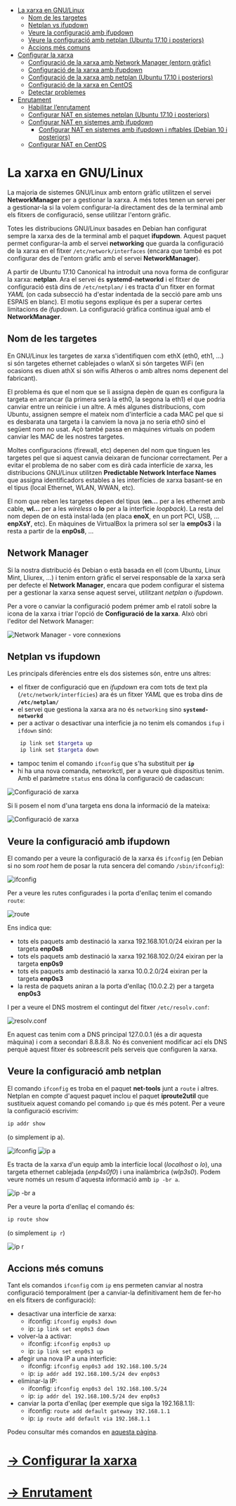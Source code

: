 - [La xarxa en GNU/Linux](#la-xarxa-en-gnulinux)
  - [Nom de les targetes](#nom-de-les-targetes)
  - [Netplan vs ifupdown](#netplan-vs-ifupdown)
  - [Veure la configuració amb ifupdown](#veure-la-configuraci%C3%B3-amb-ifupdown)
  - [Veure la configuració amb netplan (Ubuntu 17.10 i posteriors)](#veure-la-configuraci%C3%B3-amb-netplan)
  - [Accions més comuns](#accions-m%C3%A9s-comuns)
- [Configurar la xarxa](./config.md#configurar-la-xarxa)
  - [Configuració de la xarxa amb Network Manager (entorn gràfic)](./config.md#configurtació-de-la-xarxa-amb-Network-Manager)
  - [Configuració de la xarxa amb ifupdown](./config.md#configuraci%C3%B3-de-la-xarxa-amb-ifupdown)
  - [Configuració de la xarxa amb netplan (Ubuntu 17.10 i posteriors)](./config.md#configuraci%C3%B3-de-la-xarxa-amb-netplan)
  - [Configuració de la xarxa en CentOS](./config.md#configuraci%C3%B3-de-la-xarxa-en-centos)
  - [Detectar problemes](./config.md#detectar-problemes)
- [Enrutament](./enrutament.md#enrutament)
  - [Habilitar l’enrutament](./enrutament.md#habilitar-lenrutament)
  - [Configurar NAT en sistemes netplan (Ubuntu 17.10 i posteriors)](./enrutament.md#configurar-nat-en-sistemes-netplan)
  - [Configurar NAT en sistemes amb ifupdown](./enrutament.md#configurar-nat-en-sistemes-amb-ifupdown)
    - [Configurar NAT en sistemes amb ifupdown i nftables (Debian 10 i posteriors)](./enrutament.md#configurar-nat-en-sistemes-amb-ifupdown-i-nftables)
  - [Configurar NAT en CentOS](./enrutament.md#configurar-nat-en-centos)

# La xarxa en GNU/Linux
La majoria de sistemes GNU/Linux amb entorn gràfic utilitzen el servei **NetworkManager** per a gestionar la xarxa. A més totes tenen un servei per a gestionar-la si la volem configurar-la directament des de la terminal amb els fitxers de configuració, sense utilitzar l'entorn gràfic.

Totes les distribucions GNU/Linux basades en Debian han configurat sempre la xarxa des de la terminal amb el paquet **ifupdown**. Aquest paquet permet configurar-la amb el servei **networking** que guarda la configuració de la xarxa en el fitxer `/etc/network/interfaces` (encara que també es pot configurar des de l'entorn gràfic amb el servei **NetworkManager**).

A partir de Ubuntu 17.10 Canonical ha introduit una nova forma de configurar la xarxa: **netplan**. Ara el servei és **systemd-networkd** i el fitxer de configuració està dins de `/etc/netplan/` i es tracta d'un fitxer en format _YAML_ (on cada subsecció ha d'estar indentada de la secció pare amb uns ESPAIS en blanc). El motiu segons explique és per a superar certes limitacions de _ifupdown_.
La configuració gràfica continua igual amb el **NetworkManager**.

## Nom de les targetes
En GNU/Linux les targetes de xarxa s'identifiquen com ethX (eth0, eth1, ...) si són targetes ethernet cablejades o wlanX si són targetes WiFi (en ocasions es diuen athX si són wifis Atheros o amb altres noms depenent del fabricant).

El problema és que el nom que se li assigna depèn de quan es configura la targeta en arrancar (la primera serà la eth0, la segona la eth1) el que podria canviar entre un reinicie i un altre. A més algunes distribucions, com Ubuntu, assignen sempre el mateix nom d'interfície a cada MAC pel que si es desbarata una targeta i la canviem la nova ja no seria eth0 sinó el següent nom no usat. Açò també passa en màquines virtuals on podem canviar les MAC de les nostres targetes.

Moltes configuracions (firewall, etc) depenen del nom que tinguen les targetes pel que si aquest canvia deixaran de funcionar correctament. Per a evitar el problema de no saber com es dirà cada interfície de xarxa, les distribucions GNU/Linux utilitzen **Predictable Network Interface Names** que assigna identificadors estables a les interfícies de xarxa basant-se en el tipus (local Ethernet, WLAN, WWAN, etc).

El nom que reben les targetes depen del tipus (**en...** per a les ethernet amb cable, **wl...** per a les _wireless_ o **lo** per a la interfície _loopback_). La resta del nom depen de on està instal·lada (en placa **enoX**, en un port PCI, USB, ... **enpXsY**, etc). En màquines de VirtualBox la primera sol ser la **emp0s3** i la resta a partir de la **enp0s8**, ...

## Network Manager
Si la nostra distribució és Debian o està basada en ell (com Ubuntu, Linux Mint, Lliurex, ...) i tenim entorn gràfic el servei responsable de la xarxa serà per defecte el **Network Manager**, encara que podem configurar el sistema per a gestionar la xarxa sense aquest servei, utilitzant _netplan_ o _ifupdown_. 

Per a vore o canviar la configuració podem prémer amb el ratolí sobre la icona de la xarxa i triar l'opció de **Configuració de la xarxa**. AIxò obri l'editor del Network Manager:

![Network Manager - vore connexions](./img/ubunu18-xarxa-nm-1-conn.png)

## Netplan vs ifupdown
Les principals diferències entre els dos sistemes són, entre uns altres:
* el fitxer de configuració que en _ifupdown_ era com tots de text pla (`/etc/network/interfícies`) ara és un fitxer _YAML_ que es troba dins de **`/etc/netplan/`**
* el servei que gestiona la xarxa ara no és `networking` sino **`systemd-networkd`**
* per a activar o desactivar una interficie ja no tenim els comandos `ifup` i `ifdown` sinó:
```bash
    ip link set $targeta up
    ip link set $targeta down
```
* tampoc tenim el comando `ifconfig` que s'ha substituit per **`ip`**
* hi ha una nova comanda, networkctl, per a veure què dispositius tenim. Amb el paràmetre `status` ens dóna la configuració de cadascun:

![Configuració de xarxa](./img/Ubuntu18-xarxa-04.png)

Si li posem el nom d'una targeta ens dona la informació de la mateixa:

![Configuració de xarxa](./img/Ubuntu18-xarxa-05.png)

## Veure la configuració amb ifupdown
El comando per a veure la configuració de la xarxa és `ifconfig` (en Debian si no som _root_ hem de posar la ruta sencera del comando `/sbin/ifconfig`):

![ifconfig](./img/ifconfig3.png)

Per a veure les rutes configurades i la porta d'enllaç tenim el comando `route`:

![route](./img/route3.png)

Ens indica que:
* tots els paquets amb destinació la xarxa 192.168.101.0/24 eixiran per la targeta **enp0s8**
* tots els paquets amb destinació la xarxa 192.168.102.0/24 eixiran per la targeta **enp0s9**
* tots els paquets amb destinació la xarxa 10.0.2.0/24 eixiran per la targeta **enp0s3**
* la resta de paquets aniran a la porta d'enllaç (10.0.2.2) per a targeta **enp0s3**

I per a veure el DNS mostrem el contingut del fitxer `/etc/resolv.conf`:

![resolv.conf](./img/resolv.png)

En aquest cas tenim com a DNS principal 127.0.0.1 (és a dir aquesta màquina) i com a secondari 8.8.8.8. No és convenient modificar ací els DNS perquè aquest fitxer és sobreescrit pels serveis que configuren la xarxa.

## Veure la configuració amb netplan
El comando `ifconfig` es troba en el paquet **net-tools** junt a `route` i altres. Netplan en compte d'aquest paquet inclou el paquet **iproute2util** que sustitueix aquest comando pel comando `ip` que és més potent. Per a veure la configuració escrivim:
```bash
ip addr show
```
(o simplement ip a). 

![ifconfig](./img/ifconfig.png)
![ip a](./img/ip-addr.png)

Es tracta de la xarxa d'un equip amb la interfície local (_localhost_ o _lo_), una targeta ethernet cablejada (_enp4s0f0_) i una inalàmbrica (_wlp3s0_). Podem veure només un resum d'aquesta informació amb `ip -br a`.

![ip -br a](./img/ip-br.png)

Per a veure la porta d'enllaç el comando és:
```bash
ip route show
```
(o simplement `ip r`)

![ip r](./img/ip-route.png)

## Accions més comuns
Tant els comandos `ifconfig` com `ip` ens permeten canviar al nostra configuració temporalment (per a canviar-la definitivament hem de fer-ho en els fitxers de configuració):
* desactivar una interfície de xarxa:
  * ifconfig: `ifconfig enp0s3 down`
  * ip: `ip link set enp0s3 down`
* volver-la a activar:
  * ifconfig: `ifconfig enp0s3 up`
  * ip: `ip link set enp0s3 up`
* afegir una nova IP a una interfície:
  * ifconfig: `ifconfig enp0s3 add 192.168.100.5/24`
  * ip: `ip addr add 192.168.100.5/24 dev enp0s3`
* eliminar-la IP:
  * ifconfig: `ifconfig enp0s3 del 192.168.100.5/24`
  * ip: `ip addr del 192.168.100.5/24 dev enp0s3`
* canviar la porta d'enllaç (per exemple que siga la 192.168.1.1):
  * ifconfig: `route add default gateway 192.168.1.1`
  * ip: `ip route add default via 192.168.1.1`

Podeu consultar més comandos en [aquesta pàgina](https://www.tecmint.com/ifconfig-vs-ip-command-comparing-network-configuration/).

# [-> Configurar la xarxa](./config.html#configurar-la-xarxa)
# [-> Enrutament](./enrutament.html#enrutament)
